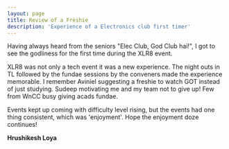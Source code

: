 ```yaml
---
layout: page
title: Review of a Freshie
description: 'Experience of a Electronics club first timer'
---
```


Having always heard from the seniors "Elec Club, God Club hai!", I got to see the godliness for the first time during the XLR8 event.

XLR8 was not only a tech event it was a new experience. The night outs in TL followed by the fundae sessions by the conveners made the experience memorable. I remember Aviniel suggesting a freshie to watch GOT instead of just studying. Sudeep motivating me and my team not to give up! Few from WnCC busy giving acads fundae.

Events kept up coming with difficulty level rising, but the events had one thing consistent, which was 'enjoyment'. Hope the enjoyment doze continues!

**Hrushikesh Loya**

